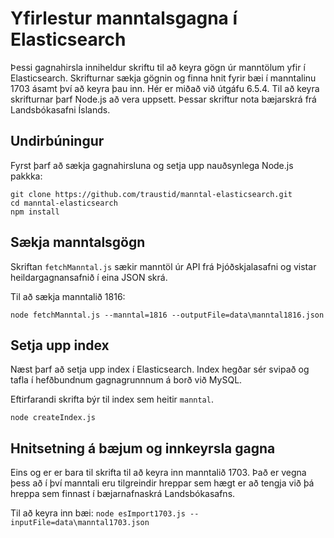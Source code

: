 # Yfirlestur manntalsgagna í Elasticsearch

Þessi gagnahirsla inniheldur skriftu til að keyra gögn úr manntölum yfir í Elasticsearch. Skrifturnar sækja gögnin og finna hnit fyrir bæi í manntalinu 1703 ásamt því að keyra þau inn. Hér er miðað við útgáfu 6.5.4. Til að keyra skrifturnar þarf Node.js að vera uppsett. Þessar skriftur nota bæjarskrá frá Landsbókasafni Íslands.

## Undirbúningur

Fyrst þarf að sækja gagnahirsluna og setja upp nauðsynlega Node.js pakkka:
```
git clone https://github.com/traustid/manntal-elasticsearch.git
cd manntal-elasticsearch
npm install
```

## Sækja manntalsgögn

Skriftan `fetchManntal.js` sækir manntöl úr API frá Þjóðskjalasafni og vistar heildargagnansafnið í eina JSON skrá.

Til að sækja manntalið 1816:

`node fetchManntal.js --manntal=1816 --outputFile=data\manntal1816.json`

## Setja upp index

Næst þarf að setja upp index í Elasticsearch. Index hegðar sér svipað og tafla í hefðbundnum gagnagrunnnum á borð við MySQL.

Eftirfarandi skrifta býr til index sem heitir `manntal`.

`node createIndex.js`

## Hnitsetning á bæjum og innkeyrsla gagna

Eins og er er bara til skrifta til að keyra inn manntalið 1703. Það er vegna þess að í því manntali eru tilgreindir hreppar sem hægt er að tengja við þá hreppa sem finnast í bæjarnafnaskrá Landsbókasafns.

Til að keyra inn bæi:
`node esImport1703.js --inputFile=data\manntal1703.json`
